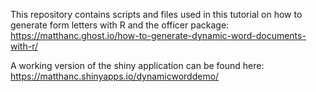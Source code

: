 This repository contains scripts and files used in this tutorial on how to generate form letters with R and the officer package: https://matthanc.ghost.io/how-to-generate-dynamic-word-documents-with-r/

A working version of the shiny application can be found here: https://matthanc.shinyapps.io/dynamicworddemo/
